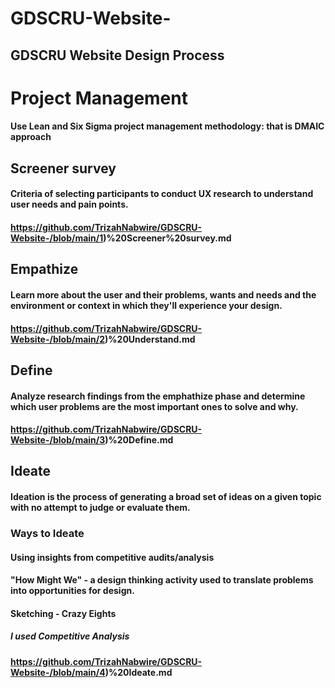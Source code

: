 # GDSCRU-Website-
## GDSCRU Website Design Process
  #    Project Management
  #### Use Lean and Six Sigma project management methodology: that is DMAIC approach
   
  ##    Screener survey
  #### Criteria of selecting participants to conduct UX research to understand user needs and pain points.
  #### https://github.com/TrizahNabwire/GDSCRU-Website-/blob/main/1)%20Screener%20survey.md
 
 
 ##    Empathize
 #### Learn more about the user and their problems, wants and needs and the environment or context in which they'll experience your design.
 #### https://github.com/TrizahNabwire/GDSCRU-Website-/blob/main/2)%20Understand.md
 
 
 ##    Define
 ####  Analyze research findings from the emphathize phase and determine which user problems are the most important ones to solve and why.
 ####  https://github.com/TrizahNabwire/GDSCRU-Website-/blob/main/3)%20Define.md
 
 
 ##    Ideate
 ####  Ideation is the process of generating a broad set of ideas on a given topic with no attempt to judge or evaluate them.
 ### Ways to Ideate
 #### Using insights from competitive audits/analysis
 #### "How Might We" - a design thinking activity used to translate problems into opportunities for design.
 #### Sketching - Crazy Eights
 
##### I used Competitive Analysis
#### https://github.com/TrizahNabwire/GDSCRU-Website-/blob/main/4)%20Ideate.md
